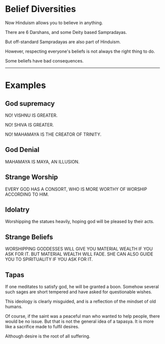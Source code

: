 # Belief Diversities

Now Hinduism allows you to believe in anything.

There are 6 Darshans, and some Deity based Sampradayas.

But off-standard Sampradayas are also part of Hinduism.

However, respecting everyone's beliefs is not always the right thing to do.

Some beliefs have bad consequences.

---
# Examples

## God supremacy

NO! VISHNU IS GREATER.

NO! SHIVA IS GREATER.

NO! MAHAMAYA IS THE CREATOR OF TRINITY.

## God Denial

MAHAMAYA IS MAYA, AN ILLUSION.

## Strange Worship

EVERY GOD HAS A CONSORT, WHO IS MORE WORTHY OF WORSHIP ACCORDING TO HIM.

## Idolatry

Worshipping the statues heavily, hoping god will be pleased by their acts.

## Strange Beliefs

WORSHIPPING GODDESSES WILL GIVE YOU MATERIAL WEALTH IF YOU ASK FOR IT. BUT MATERIAL WEALTH WILL FADE. SHE CAN ALSO GUIDE YOU TO SPIRITUALITY IF YOU ASK FOR IT.
## Tapas

If one meditates to satisfy god, he will be granted a boon. Somehow several such sages are short tempered and have asked for questionable wishes.

This ideology is clearly misguided, and is a reflection of the mindset of old humans.

Of course, if the saint was a peaceful man who wanted to help people, there would be no issue. But that is not the general idea of a tapasya. It is more like a sacrifice made to fulfil desires.

Although desire is the root of all suffering.